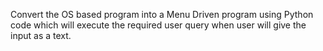 Convert the OS based program into a Menu Driven program using Python code which will execute the required user query when user will give the input as a text.
